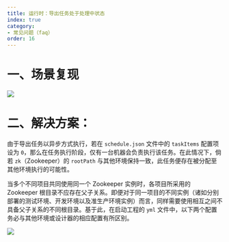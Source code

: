 ```yaml
---
title: 运行时：导出任务处于处理中状态
index: true
category:
- 常见问题（faq）
order: 16
---
```

# 一、场景复现
![](https://oinone-jar.oss-cn-zhangjiakou.aliyuncs.com/welcome-document/Development/CommonSolutions/1747645017593-f6f4aa80-42c4-49dc-b1cf-63808021591b.jpeg)

# 二、解决方案：
由于导出任务以异步方式执行，若在 `schedule.json` 文件中的 `taskItems` 配置项设为 `0`，那么在任务执行阶段，仅有一台机器会负责执行该任务。在此情况下，倘若 `zk`（Zookeeper）的 `rootPath` 与其他环境保持一致，此任务便存在被分配至其他环境执行的可能性。

当多个不同项目共同使用同一个 Zookeeper 实例时，各项目所采用的 Zookeeper 根目录不应存在父子关系。即便对于同一项目的不同实例（诸如分别部署的测试环境、开发环境以及准生产环境实例）而言，同样需要使用相互之间不具备父子关系的不同根目录。基于此，在启动工程的 `yml` 文件中，以下两个配置务必与其他环境或设计器的相应配置有所区别。

![](https://oinone-jar.oss-cn-zhangjiakou.aliyuncs.com/welcome-document/Development/FAQ/1747645034191-eebf5d3b-be5d-4f16-9037-77ea860290ac.png)